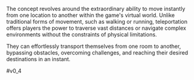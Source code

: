 The concept revolves around the extraordinary ability to move instantly from one location to another within the game's virtual world. Unlike traditional forms of movement, such as walking or running, teleportation offers players the power to traverse vast distances or navigate complex environments without the constraints of physical limitations.

They can effortlessly transport themselves from one room to another, bypassing obstacles, overcoming challenges, and reaching their desired destinations in an instant.

#v0_4 